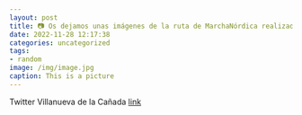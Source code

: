 ```yaml
---
layout: post
title: 📷 Os dejamos unas imágenes de la ruta de MarchaNórdica realizada este fin de semana en VillanuevaDeLaCañada. 👟Deportes Ocio...
date: 2022-11-28 12:17:38
categories: uncategorized
tags:
- random
image: /img/image.jpg
caption: This is a picture
---
```

Twitter Villanueva de la Cañada [link](https://twitter.com/AytoVDLCanada/status/1597189816650960896)
